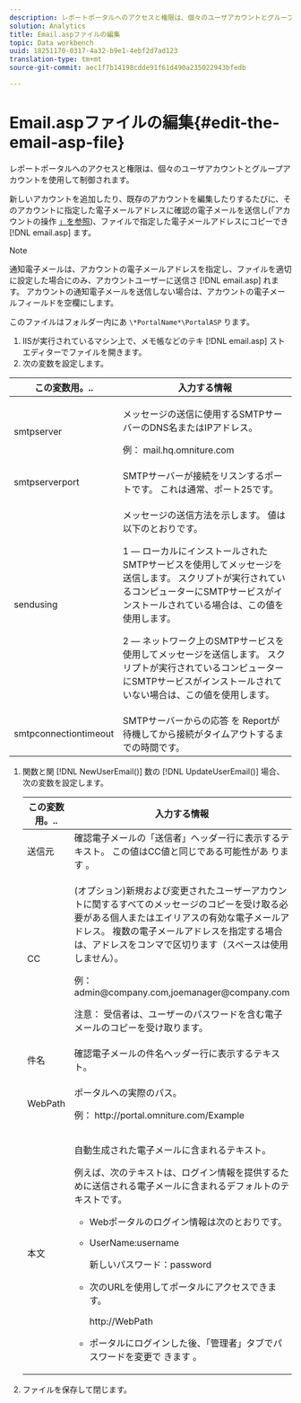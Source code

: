 ```yaml
---
description: レポートポータルへのアクセスと権限は、個々のユーザアカウントとグループアカウントを使用して制御されます。
solution: Analytics
title: Email.aspファイルの編集
topic: Data workbench
uuid: 18251170-0317-4a32-b9e1-4ebf2d7ad123
translation-type: tm+mt
source-git-commit: aec1f7b14198cdde91f61d490a235022943bfedb

---
```



# Email.aspファイルの編集{#edit-the-email-asp-file}

レポートポータルへのアクセスと権限は、個々のユーザアカウントとグループアカウントを使用して制御されます。

新しいアカウントを追加したり、既存のアカウントを編集したりするたびに、そのアカウントに指定した電子メールアドレスに確認の電子メールを送信し(「アカウントの操作 [」を参照](../../../home/c-rpt-oview/c-admin-rpt/c-work-accts/c-work-accts.md#concept-c933a1940bda4a3489d61d8af315e45d))、ファイルで指定した電子メールアドレスにコピーでき [!DNL email.asp] ます。

>[!NOTE]
>
>通知電子メールは、アカウントの電子メールアドレスを指定し、ファイルを適切に設定した場合にのみ、アカウントユーザーに送信さ [!DNL email.asp] れます。 アカウントの通知電子メールを送信しない場合は、アカウントの電子メールフィールドを空欄にします。

このファイルはフォルダー内にあ `\*PortalName*\PortalASP` ります。

1. IISが実行されているマシン上で、メモ帳などのテキ [!DNL email.asp] ストエディターでファイルを開きます。
1. 次の変数を設定します。

<table id="table_44F52DA266364DF993C40678A28E0F0D"> 
 <thead> 
  <tr> 
   <th colname="col1" class="entry"> この変数用。.. </th> 
   <th colname="col2" class="entry"> 入力する情報 </th> 
  </tr> 
 </thead>
 <tbody> 
  <tr> 
   <td colname="col1"> smtpserver </td> 
   <td colname="col2"> <p>メッセージの送信に使用するSMTPサーバーのDNS名またはIPアドレス。 </p> <p>例： <span class="filepath"> mail.hq.omniture.com</span></p> </td> 
  </tr> 
  <tr> 
   <td colname="col1"> smtpserverport </td> 
   <td colname="col2"> SMTPサーバーが接続をリスンするポートです。 これは通常、ポート25です。 </td> 
  </tr> 
  <tr> 
   <td colname="col1"> sendusing </td> 
   <td colname="col2"> <p>メッセージの送信方法を示します。 値は以下のとおりです。 </p> <p>1 — ローカルにインストールされたSMTPサービスを使用してメッセージを送信します。 スクリプトが実行されているコンピューターにSMTPサービスがインストールされている場合は、この値を使用します。 </p> <p>2 — ネットワーク上のSMTPサービスを使用してメッセージを送信します。 スクリプトが実行されているコンピューターにSMTPサービスがインストールされていない場合は、この値を使用します。 </p> </td> 
  </tr> 
  <tr> 
   <td colname="col1"> smtpconnectiontimeout </td> 
   <td colname="col2">SMTPサーバーからの応答 <span class="wintitle"> を</span> Reportが待機してから接続がタイムアウトするまでの時間です。 </td> 
  </tr> 
 </tbody> 
</table>

1. 関数と関 [!DNL NewUserEmail()] 数の [!DNL UpdateUserEmail()] 場合、次の変数を設定します。

   <table id="table_91C5E36B84A94C4097EE5993592BE587"> 
   <thead> 
   <tr> 
      <th colname="col1" class="entry"> この変数用。.. </th> 
      <th colname="col2" class="entry"> 入力する情報 </th> 
   </tr> 
   </thead>
   <tbody> 
   <tr> 
      <td colname="col1"> 送信元 </td> 
      <td colname="col2">確認電子メールの「送信者」ヘッダー行に表示するテキスト。 この値はCC値と同じである可能性があ <span class="wintitle"> ります</span> 。 </td> 
   </tr> 
   <tr> 
      <td colname="col1"> CC </td> 
      <td colname="col2"> <p>(オプション)新規および変更されたユーザーアカウントに関するすべてのメッセージのコピーを受け取る必要がある個人またはエイリアスの有効な電子メールアドレス。 複数の電子メールアドレスを指定する場合は、アドレスをコンマで区切ります（スペースは使用しません）。 </p> <p>例： <span class="filepath"> admin@company.com,joemanager@company.com</span></p> <p> <p>注意： 受信者は、ユーザーのパスワードを含む電子メールのコピーを受け取ります。 </p> </p> </td> 
   </tr> 
   <tr> 
      <td colname="col1"> 件名 </td> 
      <td colname="col2"> 確認電子メールの件名ヘッダー行に表示するテキスト。 </td> 
   </tr> 
   <tr> 
      <td colname="col1"> WebPath </td> 
      <td colname="col2"> <p>ポータルへの実際のパス。 </p> <p>例： <span class="filepath"> http://portal.omniture.com/Example</span></p> </td> 
   </tr> 
   <tr> 
      <td colname="col1"> 本文 </td> 
      <td colname="col2"> <p>自動生成された電子メールに含まれるテキスト。 </p> <p>例えば、次のテキストは、ログイン情報を提供するために送信される電子メールに含まれるデフォルトのテキストです。 
      <ul id="ul_7FF2E7399AB64D279EC5794AB02C9749">
      <li id="li_7CBCC5CFF9E04776BBC893278785AEE7">Webポータルのログイン情報は次のとおりです。 </li>
      <li id="li_5346F0AB3568444B88117C295D8E99C5"><p>UserName:username </p><p>新しいパスワード：password </p></li>
      <li id="li_B0D1FAE818BA42CF8546796800A1AA08"><p>次のURLを使用してポータルにアクセスできます。 </p><p><span class="filepath"> http://WebPath</span></p></li>
      <li id="li_7CD71EBDFA1D418F960040569CD511EB">ポータルにログインした後、「管理者」タブでパスワードを変更で <span class="wintitle"> きます</span> 。 </li>
      </ul></p> </td> 
   </tr> 
   </tbody> 
   </table>

1. ファイルを保存して閉じます。

